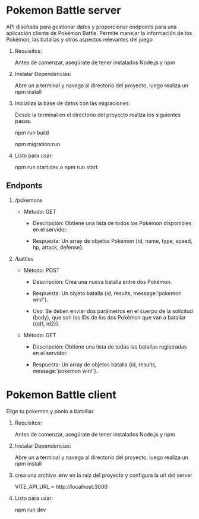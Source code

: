 # Pokemon Battle server

API diseñada para gestionar datos y proporcionar endpoints para una aplicación cliente de Pokémon Battle. Permite manejar la información de los Pokémon, las batallas y otros aspectos relevantes del juego

1. Requisitos:

    Antes de comenzar, asegúrate de tener instalados Node.js y npm


2. Instalar Dependencias:

    Abre un a terminal y navega al directorio del proyecto, luego realiza un npm install


3. Inicializa la base de datos con las migraciones:

    Desde la terminal en el directorio del proyecto realiza los siguientes pasos.

    npm run build 

    npm migration:run


4. Listo para usar:

    npm run start:dev o npm run start


## Endponts


1. /pokemons

    - Método: GET

        - Descripción: Obtiene una lista de todos los Pokémon disponibles en el servidor.

        - Respuesta: Un array de objetos Pokémon  {id, name, type, speed, hp, attack, defense}.



2. /battles

    - Método: POST

        - Descripción: Crea una nueva batalla entre dos Pokémon.

        - Respuesta: Un objeto batalla {id, results, message:'pokemon win!'}.

        - Uso: Se deben enviar dos parámetros en el cuerpo de la solicitud (body), que son los IDs de los dos Pokémon que van a batallar ({id1, id2}).


    - Método: GET

        - Descripción: Obtiene una lista de todas las batallas registradas en el servidor.

        - Respuesta: Un array de objetos batalla {id, results, message:'pokemon win!'}.

## 

# Pokemon Battle client

Elige tu pokemon y ponlo a batalllar.

1. Requisitos:

    Antes de comenzar, asegúrate de tener instalados Node.js y npm


2. Instalar Dependencias:

    Abre un a terminal y navega al directorio del proyecto, luego realiza un npm install


3. crea una archivo .env en la raiz del proyecto y configura la url del server

    VITE_API_URL = http://localhost:3000


4. Listo para usar:

    npm run dev


